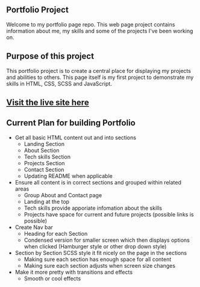 ## Portfolio Project

Welcome to my portfolio page repo. This web page project contains information about me, my skills and some of the projects I've been working on.

## Purpose of this project

This portfolio project is to create a central place for displaying my projects and abilities to others. This page itself is my first project to demonstrate my skills in HTML, CSS, SCSS and JavaScript.

## <a href="https://avocado955.github.io/">Visit the live site here</a>

## Current Plan for building Portfolio

- Get all basic HTML content out and into sections
  - Landing Section
  - About Section
  - Tech skills Section
  - Projects Section
  - Contact Section
  - Updating README when applicable
- Ensure all content is in correct sections and grouped within related areas
  - Group About and Contact page
  - Landing at the top
  - Tech skills provide apporiate infomation about the skills
  - Projects have space for current and future projects (possible links is possible)
- Create Nav bar
  - Heading for each Section
  - Condensed version for smaller screen which then displays options when clicked (Hamburger style or other drop down style)
- Section by Section SCSS style it fit nicely on the page in the sections
  - Making sure each section has enough space for all content
  - Making sure each section adjusts when screen size changes
- Make it more pretty with transitions and effects
  - Smooth or cool effects
